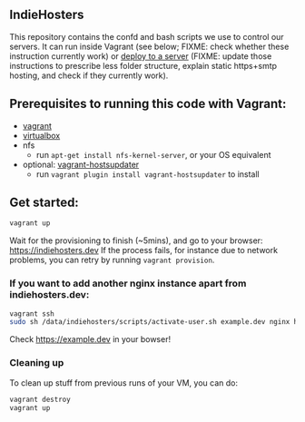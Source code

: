 ## IndieHosters

This repository contains the confd and bash scripts we use to control our servers.
It can run inside Vagrant (see below; FIXME: check whether these instruction currently work) or
[deploy to a server](doc/getting-started-as-a-hoster.md) (FIXME: update those instructions to
prescribe less folder structure, explain static https+smtp hosting, and check if they currently
work).

## Prerequisites to running this code with Vagrant:
- [vagrant](http://www.vagrantup.com/)
- [virtualbox](https://www.virtualbox.org/)
- nfs
  - run `apt-get install nfs-kernel-server`, or your OS equivalent
- optional: [vagrant-hostsupdater](https://github.com/cogitatio/vagrant-hostsupdater)
  - run `vagrant plugin install vagrant-hostsupdater` to install

## Get started:

```bash
vagrant up
```

Wait for the provisioning to finish (~5mins), and go to your browser: https://indiehosters.dev
If the process fails, for instance due to network problems, you can retry by running `vagrant provision`.

### If you want to add another nginx instance apart from indiehosters.dev:

```bash
vagrant ssh
sudo sh /data/indiehosters/scripts/activate-user.sh example.dev nginx https://github.com/indiehosters/website-static.git
```
Check https://example.dev in your bowser!

### Cleaning up

To clean up stuff from previous runs of your VM, you can do:

```bash
vagrant destroy
vagrant up
```
